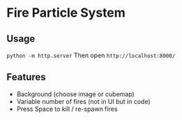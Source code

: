 # Fire Particle System
## Usage
`python -m http.server`
Then open `http://localhost:8000/`

## Features
- Background (choose image or cubemap)
- Variable number of fires (not in UI but in code)
- Press Space to kill / re-spawn fires

